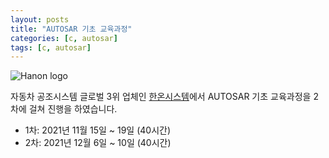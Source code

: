 ```yaml
---
layout: posts
title: "AUTOSAR 기초 교육과정"
categories: [c, autosar]
tags: [c, autosar]
---
```


![Hanon logo](/post/hanon.png)

자동차 공조시스템 글로벌 3위 업체인 [한온시스템](https://www.hanonsystems.com/Kr/)에서 AUTOSAR 기초 교육과정을 2차에 걸쳐 진행을 하였습니다.

- 1차: 2021년 11월 15일 ~ 19일 (40시간)
- 2차: 2021년 12월 6일 ~ 10일 (40시간)




